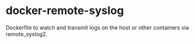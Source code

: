 docker-remote-syslog
====================

Dockerfile to watch and transmit logs on the host or other containers via remote_syslog2.
